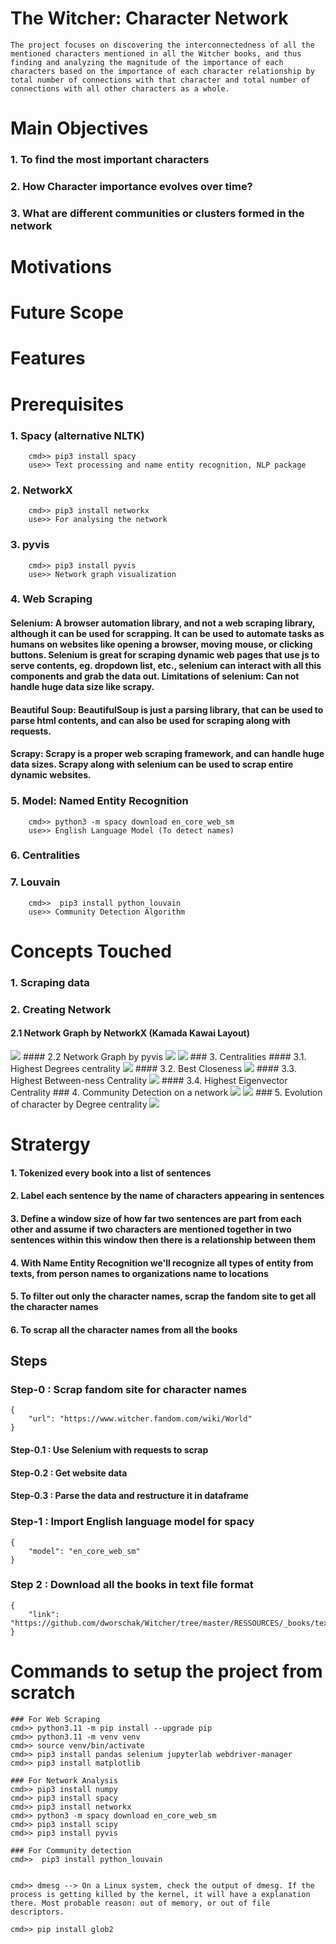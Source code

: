 # The Witcher: Character Network
```The project focuses on discovering the interconnectedness of all the mentioned characters mentioned in all the Witcher books, and thus finding and analyzing the magnitude of the importance of each characters based on the importance of each character relationship by total number of connections with that character and total number of connections with all other characters as a whole. ```

# Main Objectives
### 1. To find the most important characters
### 2. How Character importance evolves over time?
### 3. What are different communities or clusters formed in the network

# Motivations

# Future Scope

# Features

# Prerequisites
### 1. Spacy (alternative NLTK)
```
    cmd>> pip3 install spacy
    use>> Text processing and name entity recognition, NLP package
```
### 2. NetworkX
```
    cmd>> pip3 install networkx
    use>> For analysing the network
```
### 3. pyvis
```
    cmd>> pip3 install pyvis
    use>> Network graph visualization
```

### 4. Web Scraping
#### Selenium: A browser automation library, and not a web scraping library, although it can be used for scrapping. It can be used to automate tasks as humans on websites like opening a browser, moving mouse, or clicking buttons. Selenium is great for scraping dynamic web pages that use js to serve contents, eg. dropdown list, etc., selenium can interact with all this components and grab the data out. Limitations of selenium: Can not handle huge data size like scrapy. 

#### Beautiful Soup: BeautifulSoup is just a parsing library, that can be used to parse html contents, and can also be used for scraping along with requests.

#### Scrapy: Scrapy is a proper web scraping framework, and can handle huge data sizes. Scrapy along with selenium can be used to scrap entire dynamic websites.

### 5. Model: Named Entity Recognition
```
    cmd>> python3 -m spacy download en_core_web_sm
    use>> English Language Model (To detect names)
```

### 6. Centralities

### 7. Louvain
```
    cmd>>  pip3 install python_louvain
    use>> Community Detection Algorithm
```

# Concepts Touched
### 1. Scraping data
### 2. Creating Network
#### 2.1 Network Graph by NetworkX (Kamada Kawai Layout)
<img src="graph/kamada_kawai_layout_graph.png">
#### 2.2 Network Graph by pyvis
<img src="graph/witcher_network.png">
<img src="graph/witcher_network.html">
### 3. Centralities
#### 3.1. Highest Degrees centrality
<img src="graph/degree_centrality_graph.png">
#### 3.2. Best Closeness 
<img src="graph/closeness_centrality_graph.png">
#### 3.3. Highest Between-ness Centrality
<img src="graph/betweenness_centrality_graph.png">
#### 3.4. Highest Eigenvector Centrality
### 4. Community Detection on a network
<img src="graph/witcher_communities.png">
<img src="graph/witcher_communities.html">
### 5. Evolution of character by Degree centrality
<img src="graph/degree_centrality_evolution_graph.png">


# Stratergy
#### 1. Tokenized every book into a list of sentences
#### 2. Label each sentence by the name of characters appearing in sentences
#### 3. Define a window size of how far two sentences are part from each other and assume if two characters are mentioned together in two sentences within this window then there is a relationship between them
#### 4. With Name Entity Recognition we'll recognize all types of entity from texts, from person names to organizations name to locations
#### 5. To filter out only the character names, scrap the fandom site to get all the character names
#### 6. To scrap all the character names from all the books



## Steps 
### Step-0 : Scrap fandom site for character names 
```
{
    "url": "https://www.witcher.fandom.com/wiki/World"
}
```
#### Step-0.1 : Use Selenium with requests to scrap
#### Step-0.2 : Get website data
#### Step-0.3 : Parse the data and restructure it in dataframe

### Step-1 : Import English language model for spacy
```
{
    "model": "en_core_web_sm"
}
```

### Step 2 : Download all the books in text file format
```
{
    "link": "https://github.com/dworschak/Witcher/tree/master/RESSOURCES/_books/text"
}
```



# Commands to setup the project from scratch
```
### For Web Scraping 
cmd>> python3.11 -m pip install --upgrade pip
cmd>> python3.11 -m venv venv
cmd>> source venv/bin/activate
cmd>> pip3 install pandas selenium jupyterlab webdriver-manager
cmd>> pip3 install matplotlib

### For Network Analysis
cmd>> pip3 install numpy
cmd>> pip3 install spacy
cmd>> pip3 install networkx
cmd>> python3 -m spacy download en_core_web_sm
cmd>> pip3 install scipy
cmd>> pip3 install pyvis

### For Community detection
cmd>>  pip3 install python_louvain


cmd>> dmesg --> On a Linux system, check the output of dmesg. If the process is getting killed by the kernel, it will have a explanation there. Most probable reason: out of memory, or out of file descriptors.

cmd>> pip install glob2


```

